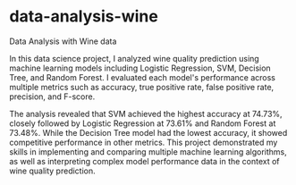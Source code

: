 # data-analysis-wine
Data Analysis with Wine data

In this data science project, I analyzed wine quality prediction using machine learning models including Logistic Regression, SVM, Decision Tree, and Random Forest. I evaluated each model's performance across multiple metrics such as accuracy, true positive rate, false positive rate, precision, and F-score.

The analysis revealed that SVM achieved the highest accuracy at 74.73%, closely followed by Logistic Regression at 73.61% and Random Forest at 73.48%. While the Decision Tree model had the lowest accuracy, it showed competitive performance in other metrics. This project demonstrated my skills in implementing and comparing multiple machine learning algorithms, as well as interpreting complex model performance data in the context of wine quality prediction.
